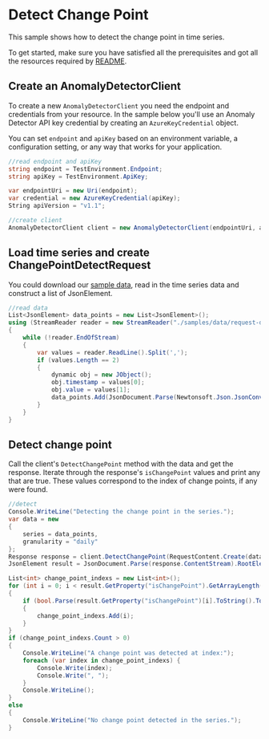 # Detect Change Point
This sample shows how to detect the change point in time series.

To get started, make sure you have satisfied all the prerequisites and got all the resources required by [README][README].

## Create an AnomalyDetectorClient

To create a new `AnomalyDetectorClient` you need the endpoint and credentials from your resource. In the sample below you'll use an Anomaly Detector API key credential by creating an `AzureKeyCredential` object.

You can set `endpoint` and `apiKey` based on an environment variable, a configuration setting, or any way that works for your application.

```C# Snippet:CreateAnomalyDetectorClientChangePoint
//read endpoint and apiKey
string endpoint = TestEnvironment.Endpoint;
string apiKey = TestEnvironment.ApiKey;

var endpointUri = new Uri(endpoint);
var credential = new AzureKeyCredential(apiKey);
String apiVersion = "v1.1";

//create client
AnomalyDetectorClient client = new AnomalyDetectorClient(endpointUri, apiVersion, credential);
```

## Load time series and create ChangePointDetectRequest

You could download our [sample data][SampleData], read in the time series data and construct a list of JsonElement.

```C# Snippet:ReadSeriesDataForChangePoint
//read data
List<JsonElement> data_points = new List<JsonElement>();
using (StreamReader reader = new StreamReader("./samples/data/request-data.csv"))
{
    while (!reader.EndOfStream)
    {
        var values = reader.ReadLine().Split(',');
        if (values.Length == 2)
        {
            dynamic obj = new JObject();
            obj.timestamp = values[0];
            obj.value = values[1];
            data_points.Add(JsonDocument.Parse(Newtonsoft.Json.JsonConvert.SerializeObject(obj)).RootElement);
        }
    }
}
```

## Detect change point
Call the client's `DetectChangePoint` method with the data and get the response. Iterate through the response's `isChangePoint` values and print any that are true. These values correspond to the index of change points, if any were found.

```C# Snippet:DetectChangePoint
//detect
Console.WriteLine("Detecting the change point in the series.");
var data = new
{
    series = data_points,
    granularity = "daily"
};
Response response = client.DetectChangePoint(RequestContent.Create(data));
JsonElement result = JsonDocument.Parse(response.ContentStream).RootElement;

List<int> change_point_indexs = new List<int>();
for (int i = 0; i < result.GetProperty("isChangePoint").GetArrayLength(); ++i)
{
    if (bool.Parse(result.GetProperty("isChangePoint")[i].ToString().ToLower()))
    {
        change_point_indexs.Add(i);
    }
}
if (change_point_indexs.Count > 0)
{
    Console.WriteLine("A change point was detected at index:");
    foreach (var index in change_point_indexs) {
        Console.Write(index);
        Console.Write(", ");
    }
    Console.WriteLine();
}
else
{
    Console.WriteLine("No change point detected in the series.");
}
```

[README]: https://github.com/Azure/azure-sdk-for-net/blob/main/sdk/anomalydetector/Azure.AI.AnomalyDetector/README.md
[SampleData]: https://github.com/Azure/azure-sdk-for-net/tree/main/sdk/anomalydetector/Azure.AI.AnomalyDetector/tests/samples/data/request-data.csv
